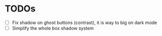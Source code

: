 # TODOs

- [ ] Fix shadow on ghost buttons (contrast), it is way to big on dark mode
- [ ] Simplify the whole box shadow system
